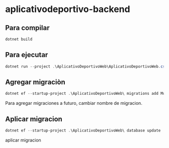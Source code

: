 # aplicativodeportivo-backend
## Para compilar
```powershell
dotnet build
```
## Para ejecutar 
```powershell
dotnet run --project .\AplicativoDeportivoWeb\AplicativoDeportivoWeb.csproj
```
## Agregar migraciòn
```Powershell
dotnet ef --startup-project .\AplicativoDeportivoWeb\ migrations add MuscleTable 


```
Para agregar migraciones a futuro, cambiar nombre de migracion.
## Aplicar migracion
```powershell
dotnet ef --startup-project .\AplicativoDeportivoWeb\ database update


```
aplicar migracion
